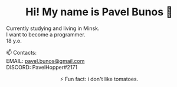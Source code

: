<h1 align="center">Hi! My name is Pavel Bunos 👋</h1>

Currently studying and living in Minsk.  
I want to become a programmer.  
18 y.o.  

📫 Contacts:  
EMAIL: pavel.bunos@gmail.com  
DISCORD: PavelHopper#2171  

<p align="center">⚡ Fun fact: i don't like tomatoes.</p>
